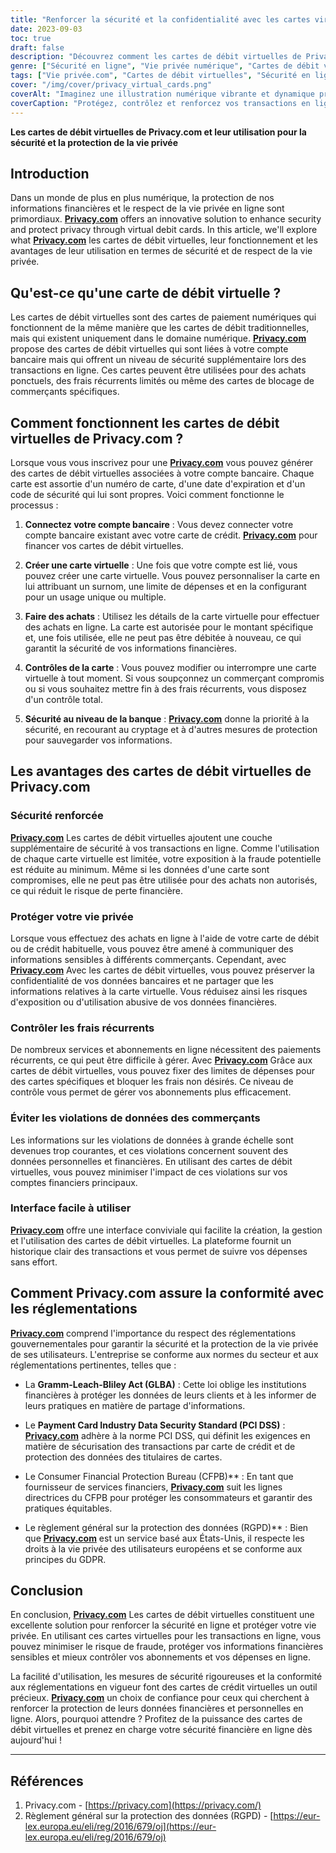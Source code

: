 ```yaml
---
title: "Renforcer la sécurité et la confidentialité avec les cartes virtuelles de Privacy.com"
date: 2023-09-03
toc: true
draft: false
description: "Découvrez comment les cartes de débit virtuelles de Privacy.com peuvent renforcer votre sécurité en ligne et protéger votre vie privée, tout en offrant un contrôle facile sur les transactions et les abonnements."
genre: ["Sécurité en ligne", "Vie privée numérique", "Cartes de débit virtuelles", "Protection financière", "Transactions en ligne", "Prévention de la fraude", "Protection des données", "Protection de la vie privée", "Cybersécurité", "Finances personnelles"]
tags: ["Vie privée.com", "Cartes de débit virtuelles", "Sécurité en ligne", "Vie privée numérique", "Protection financière", "Cryptage des données", "Prévention de la fraude", "Transactions sécurisées", "Sécurité au niveau de la banque", "Contrôles de la vie privée", "Frais récurrents", "Cartes de fermeture des commerçants", "Protection des données financières", "Sécurité des paiements", "Règlement sur la protection de la vie privée", "Conformité", "PCI DSS", "GDPR", "Bureau de la protection financière des consommateurs", "Technologie financière", "Paiements en ligne sécurisés", "Cartes virtuelles pour la protection de la vie privée", "Dépenses contrôlées", "Abonnements en ligne", "Gestion des finances personnelles", "Prévention des violations de données", "Paiements numériques sécurisés", "Solutions de cybersécurité", "Protéger les informations financières", "Renforcement de la protection de la vie privée"]
cover: "/img/cover/privacy_virtual_cards.png"
coverAlt: "Imaginez une illustration numérique vibrante et dynamique présentant une carte virtuelle protégée par un symbole de serrure, représentant la sécurité et la confidentialité accrues offertes par les cartes de débit virtuelles de Privacy.com."
coverCaption: "Protégez, contrôlez et renforcez vos transactions en ligne."
---
```


**Les cartes de débit virtuelles de Privacy.com et leur utilisation pour la sécurité et la protection de la vie privée**

## Introduction

Dans un monde de plus en plus numérique, la protection de nos informations financières et le respect de la vie privée en ligne sont primordiaux. [**Privacy.com**](https://privacy.com/) offers an innovative solution to enhance security and protect privacy through virtual debit cards. In this article, we'll explore what [**Privacy.com**](https://privacy.com/) les cartes de débit virtuelles, leur fonctionnement et les avantages de leur utilisation en termes de sécurité et de respect de la vie privée.

## Qu'est-ce qu'une carte de débit virtuelle ?

Les cartes de débit virtuelles sont des cartes de paiement numériques qui fonctionnent de la même manière que les cartes de débit traditionnelles, mais qui existent uniquement dans le domaine numérique. [**Privacy.com**](https://privacy.com/) propose des cartes de débit virtuelles qui sont liées à votre compte bancaire mais qui offrent un niveau de sécurité supplémentaire lors des transactions en ligne. Ces cartes peuvent être utilisées pour des achats ponctuels, des frais récurrents limités ou même des cartes de blocage de commerçants spécifiques.

## Comment fonctionnent les cartes de débit virtuelles de Privacy.com ?

Lorsque vous vous inscrivez pour une [**Privacy.com**](https://privacy.com/) vous pouvez générer des cartes de débit virtuelles associées à votre compte bancaire. Chaque carte est assortie d'un numéro de carte, d'une date d'expiration et d'un code de sécurité qui lui sont propres. Voici comment fonctionne le processus :

1. **Connectez votre compte bancaire** : Vous devez connecter votre compte bancaire existant avec votre carte de crédit. [**Privacy.com**](https://privacy.com/) pour financer vos cartes de débit virtuelles.

2. **Créer une carte virtuelle** : Une fois que votre compte est lié, vous pouvez créer une carte virtuelle. Vous pouvez personnaliser la carte en lui attribuant un surnom, une limite de dépenses et en la configurant pour un usage unique ou multiple.

3. **Faire des achats** : Utilisez les détails de la carte virtuelle pour effectuer des achats en ligne. La carte est autorisée pour le montant spécifique et, une fois utilisée, elle ne peut pas être débitée à nouveau, ce qui garantit la sécurité de vos informations financières.

4. **Contrôles de la carte** : Vous pouvez modifier ou interrompre une carte virtuelle à tout moment. Si vous soupçonnez un commerçant compromis ou si vous souhaitez mettre fin à des frais récurrents, vous disposez d'un contrôle total.

5. **Sécurité au niveau de la banque** : [**Privacy.com**](https://privacy.com/) donne la priorité à la sécurité, en recourant au cryptage et à d'autres mesures de protection pour sauvegarder vos informations.

## Les avantages des cartes de débit virtuelles de Privacy.com

### Sécurité renforcée

[**Privacy.com**](https://privacy.com/) Les cartes de débit virtuelles ajoutent une couche supplémentaire de sécurité à vos transactions en ligne. Comme l'utilisation de chaque carte virtuelle est limitée, votre exposition à la fraude potentielle est réduite au minimum. Même si les données d'une carte sont compromises, elle ne peut pas être utilisée pour des achats non autorisés, ce qui réduit le risque de perte financière.

### Protéger votre vie privée

Lorsque vous effectuez des achats en ligne à l'aide de votre carte de débit ou de crédit habituelle, vous pouvez être amené à communiquer des informations sensibles à différents commerçants. Cependant, avec [**Privacy.com**](https://privacy.com/) Avec les cartes de débit virtuelles, vous pouvez préserver la confidentialité de vos données bancaires et ne partager que les informations relatives à la carte virtuelle. Vous réduisez ainsi les risques d'exposition ou d'utilisation abusive de vos données financières.

### Contrôler les frais récurrents

De nombreux services et abonnements en ligne nécessitent des paiements récurrents, ce qui peut être difficile à gérer. Avec [**Privacy.com**](https://privacy.com/) Grâce aux cartes de débit virtuelles, vous pouvez fixer des limites de dépenses pour des cartes spécifiques et bloquer les frais non désirés. Ce niveau de contrôle vous permet de gérer vos abonnements plus efficacement.

### Éviter les violations de données des commerçants

Les informations sur les violations de données à grande échelle sont devenues trop courantes, et ces violations concernent souvent des données personnelles et financières. En utilisant des cartes de débit virtuelles, vous pouvez minimiser l'impact de ces violations sur vos comptes financiers principaux.

### Interface facile à utiliser

[**Privacy.com**](https://privacy.com/) offre une interface conviviale qui facilite la création, la gestion et l'utilisation des cartes de débit virtuelles. La plateforme fournit un historique clair des transactions et vous permet de suivre vos dépenses sans effort.

## Comment Privacy.com assure la conformité avec les réglementations

[**Privacy.com**](https://privacy.com/) comprend l'importance du respect des réglementations gouvernementales pour garantir la sécurité et la protection de la vie privée de ses utilisateurs. L'entreprise se conforme aux normes du secteur et aux réglementations pertinentes, telles que :

- La **Gramm-Leach-Bliley Act (GLBA)** : Cette loi oblige les institutions financières à protéger les données de leurs clients et à les informer de leurs pratiques en matière de partage d'informations.

- Le **Payment Card Industry Data Security Standard (PCI DSS)** : [**Privacy.com**](https://privacy.com/) adhère à la norme PCI DSS, qui définit les exigences en matière de sécurisation des transactions par carte de crédit et de protection des données des titulaires de cartes.

- Le Consumer Financial Protection Bureau (CFPB)** : En tant que fournisseur de services financiers, [**Privacy.com**](https://privacy.com/) suit les lignes directrices du CFPB pour protéger les consommateurs et garantir des pratiques équitables.

- Le règlement général sur la protection des données (RGPD)** : Bien que [**Privacy.com**](https://privacy.com/) est un service basé aux États-Unis, il respecte les droits à la vie privée des utilisateurs européens et se conforme aux principes du GDPR.

## Conclusion

En conclusion, [**Privacy.com**](https://privacy.com/) Les cartes de débit virtuelles constituent une excellente solution pour renforcer la sécurité en ligne et protéger votre vie privée. En utilisant ces cartes virtuelles pour les transactions en ligne, vous pouvez minimiser le risque de fraude, protéger vos informations financières sensibles et mieux contrôler vos abonnements et vos dépenses en ligne.

La facilité d'utilisation, les mesures de sécurité rigoureuses et la conformité aux réglementations en vigueur font des cartes de crédit virtuelles un outil précieux. [**Privacy.com**](https://privacy.com/) un choix de confiance pour ceux qui cherchent à renforcer la protection de leurs données financières et personnelles en ligne. Alors, pourquoi attendre ? Profitez de la puissance des cartes de débit virtuelles et prenez en charge votre sécurité financière en ligne dès aujourd'hui !

______

## Références

1. Privacy.com - [https://privacy.com](https://privacy.com/)
2. Règlement général sur la protection des données (RGPD) - [https://eur-lex.europa.eu/eli/reg/2016/679/oj](https://eur-lex.europa.eu/eli/reg/2016/679/oj)
